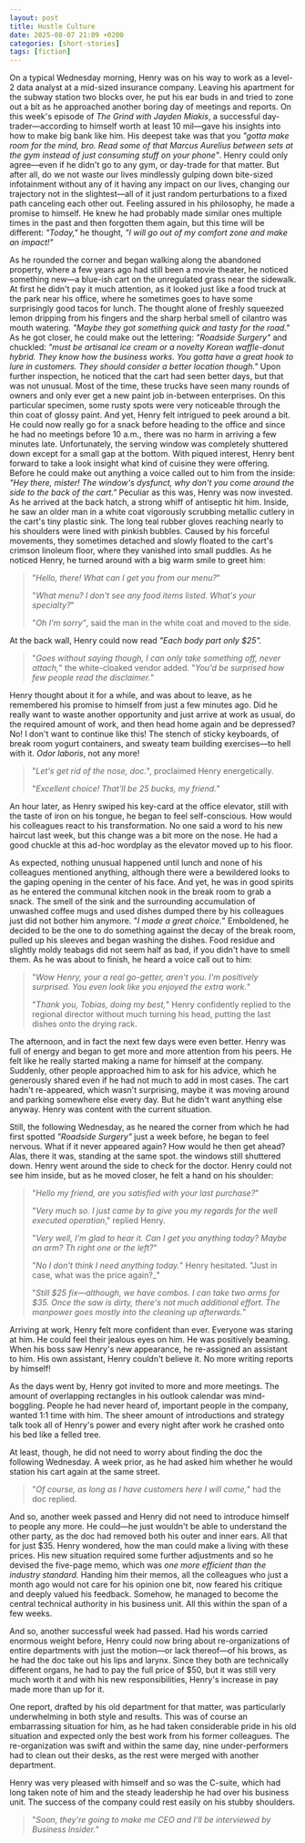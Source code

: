 ```yaml
---
layout: post
title: Hustle Culture
date: 2025-08-07 21:09 +0200
categories: [short-stories]
tags: [fiction]
---
```


On a typical Wednesday morning, Henry was on his way to work as a level-2 data analyst at a mid-sized insurance company. Leaving his apartment for the subway station two blocks over, he put his ear buds in and tried to zone out a bit as he approached another boring day of meetings and reports. On this week's episode of _The Grind with Jayden Miakis_, a successful day-trader—according to himself worth at least 10 mil—gave his insights into how to make big bank like him. His deepest take was that you _"gotta make room for the mind, bro. Read some of that Marcus Aurelius between sets at the gym instead of just consuming stuff on your phone"_. Henry could only agree—even if he didn't go to any gym, or day-trade for that matter. But after all, do we not waste our lives mindlessly gulping down bite-sized infotainment without any of it having any impact on our lives, changing our trajectory not in the slightest—all of it just random perturbations to a fixed path canceling each other out. Feeling assured in his philosophy, he made a promise to himself. He knew he had probably made similar ones multiple times in the past and then forgotten them again, but this time will be different: _"Today,"_ he thought, _"I will go out of my comfort zone and make an impact!"_

As he rounded the corner and began walking along the abandoned property, where a few years ago had still been a movie theater, he noticed something new—a blue-ish cart on the unregulated grass near the sidewalk. At first he didn't pay it much attention, as it looked just like a food truck at the park near his office, where he sometimes goes to have some surprisingly good tacos for lunch. The thought alone of freshly squeezed lemon dripping from his fingers and the sharp herbal smell of cilantro was mouth watering. _"Maybe they got something quick and tasty for the road."_ As he got closer, he could make out the lettering: *"Roadside Surgery"* and chuckled: _"must be artisanal ice cream or a novelty Korean waffle-donut hybrid. They know how the business works. You gotta have a great hook to lure in customers. They should consider a better location though."_ Upon further inspection, he noticed that the cart had seen better days, but that was not unusual. Most of the time, these trucks have seen many rounds of owners and only ever get a new paint job in-between enterprises. On this particular specimen, some rusty spots were very noticeable through the thin coat of glossy paint. And yet, Henry felt intrigued to peek around a bit. He could now really go for a snack before heading to the office and since he had no meetings before 10 a.m., there was no harm in arriving a few minutes late. Unfortunately, the serving window was completely shuttered down except for a small gap at the bottom. With piqued interest, Henry bent forward to take a look insight what kind of cuisine they were offering. Before he could make out anything a voice called out to him from the inside: _"Hey there, mister! The window's dysfunct, why don't you come around the side to the back of the cart."_ Peculiar as this was, Henry was now invested. As he arrived at the back hatch, a strong whiff of antiseptic hit him. Inside, he saw an older man in a white coat vigorously scrubbing metallic cutlery in the cart's tiny plastic sink. The long teal rubber gloves reaching nearly to his shoulders were lined with pinkish bubbles. Caused by his forceful movements, they sometimes detached and slowly floated to the cart's crimson linoleum floor, where they vanished into small puddles. As he noticed Henry, he turned around with a big warm smile to greet him: 

> "_Hello, there! What can I get you from our menu?_"
>
> "_What menu? I don't see any food items listed. What's your specialty?_"
>
> "_Oh I'm sorry"_, said the man in the white coat and moved to the side.
>

At the back wall, Henry could now read _"Each body part only $25"._

> "_Goes without saying though, I can only take something off, never attach,_" the white-cloaked vendor added. "_You'd be surprised how few people read the disclaimer._"
>

Henry thought about it for a while, and was about to leave, as he remembered his promise to himself from just a few minutes ago. Did he really want to waste another opportunity and just arrive at work as usual, do the required amount of work, and then head home again and be depressed? No! I don't want to continue like this! The stench of sticky keyboards, of break room yogurt containers, and sweaty team building exercises—to hell with it. _Odor laboris_, not any more! 

> "_Let's get rid of the nose, doc._", proclaimed Henry energetically.
>
> "_Excellent choice! That'll be 25 bucks, my friend._"
>

An hour later, as Henry swiped his key-card at the office elevator, still with the taste of iron on his tongue, he began to feel self-conscious. How would his colleagues react to his transformation. No one said a word to his new haircut last week, but this change was a bit more on the nose. He had a good chuckle at this ad-hoc wordplay as the elevator moved up to his floor. 

As expected, nothing unusual happened until lunch and none of his colleagues mentioned anything, although there were a bewildered looks to the gaping opening in the center of his face. And yet, he was in good spirits as he entered the communal kitchen nook in the break room to grab a snack. The smell of the sink and the surrounding accumulation of unwashed coffee mugs and used dishes dumped there by his colleagues just did not bother him anymore. "_I made a great choice._" Emboldened, he decided to be the one to do something against the decay of the break room, pulled up his sleeves and began washing the dishes. Food residue and slightly moldy teabags did not seem half as bad, if you didn't have to smell them. As he was about to finish, he heard a voice call out to him:

> "_Wow Henry, your a real go-getter, aren't you. I'm positively surprised. You even look like you enjoyed the extra work._"
>
>"_Thank you, Tobias, doing my best,_" Henry confidently replied to the regional director without much turning his head, putting the last dishes onto the drying rack.
>

The afternoon, and in fact the next few days were even better. Henry was full of energy and began to get more and more attention from his peers. He felt like he really started making a name for himself at the company. Suddenly, other people approached him to ask for his advice, which he generously shared even if he had not much to add in most cases. The cart hadn't re-appeared, which wasn't surprising, maybe it was moving around and parking somewhere else every day. But he didn't want anything else anyway. Henry was content with the current situation.

Still, the following Wednesday, as he neared the corner from which he had first spotted *"Roadside Surgery"* just a week before, he began to feel nervous. What if it never appeared again? How would he then get ahead? Alas, there it was, standing at the same spot. the windows still shuttered down. Henry went around the side to check for the doctor. Henry could not see him inside, but as he moved closer, he felt a hand on his shoulder:

> "_Hello my friend, are you satisfied with your last purchase?_"
>
> "_Very much so. I just came by to give you my regards for the well executed operation_," replied Henry.
>
> "_Very well, I'm glad to hear it. Can I get you anything today? Maybe an arm? Th right one or the left?_"
>
> "_No I don't think I need anything today._" Henry hesitated. "Just in case, what was the price again?_"
>
> "_Still $25 fix—although, we have combos. I can take two arms for $35. Once the saw is dirty, there's not much additional effort. The manpower goes mostly into the cleaning up afterwards._"
>

Arriving at work, Henry felt more confident than ever. Everyone was staring at him. He could feel their jealous eyes on him. He was positively beaming. When his boss saw Henry's new appearance, he re-assigned an assistant to him. His own assistant, Henry couldn't believe it. No more writing reports by himself! 

As the days went by, Henry got invited to more and more meetings. The amount of overlapping rectangles in his outlook calendar was mind-boggling. People he had never heard of, important people in the company, wanted 1:1 time with him. The sheer amount of introductions and strategy talk took all of Henry's power and every night after work he crashed onto his bed like a felled tree.

At least, though, he did not need to worry about finding the doc the following Wednesday. A week prior, as he had asked him whether he would station his cart again at the same street. 

> "_Of course, as long as I have customers here I will come,_" had the doc replied.
>

And so, another week passed and Henry did not need to introduce himself to people any more. He could—he just wouldn't be able to understand the other party, as the doc had removed both his outer and inner ears. All that for just $35. Henry wondered, how the man could make a living with these prices. His new situation required some further adjustments and so he devised the five-page memo, which was _one more efficient than the industry standard._ Handing him their memos, all the colleagues who just a month ago would not care for his opinion one bit, now feared his critique and deeply valued his feedback. Somehow, he managed to become the central technical authority in his business unit. All this within the span of a few weeks. 

And so, another successful week had passed. Had his words carried enormous weight before, Henry could now bring about re-organizations of entire departments with just the motion—or lack thereof—of his brows, as he had the doc take out his lips and larynx. Since they both are technically different organs, he had to pay the full price of $50, but it was still very much worth it and with his new responsibilities, Henry's increase in pay made more than up for it. 

One report, drafted by his old department for that matter, was particularly underwhelming in both style and results. This was of course an embarrassing situation for him, as he had taken considerable pride in his old situation and expected only the best work from his former colleagues. The re-organization was swift and within the same day, nine under-performers had to clean out their desks, as the rest were merged with another department. 

Henry was very pleased with himself and so was the C-suite, which had long taken note of him and the steady leadership he had over his business unit. The success of the company could rest easily on his stubby shoulders.

> "_Soon, they're going to make me CEO and I'll be interviewed by Business Insider._"